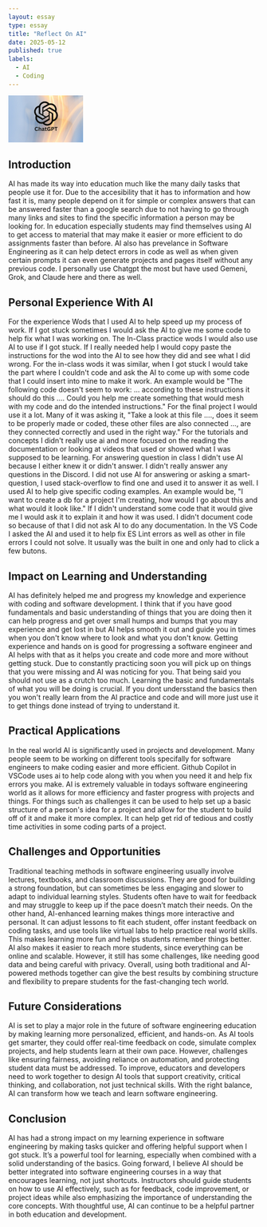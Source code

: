 ```yaml
---
layout: essay
type: essay
title: "Reflect On AI"
date: 2025-05-12
published: true
labels:
  - AI
  - Coding
---
```


<img width="150px" class="rounded float-start pe-4" src="../img/Untitled-design-78.webp">

## Introduction
AI has made its way into education much like the many daily tasks that people use it for. Due to the accesibility that it has to information and how fast it is, many people depend on it for simple or complex answers that can be answered faster than a google search due to not having to go through many links and sites to find the specific information a person may be looking for. In education especially students may find themselves using AI to get access to material that may make it easier or more efficient to do assignments faster than before. AI also has prevelance in Software Engineering as it can help detect errors in code as well as when given certain prompts it can even generate projects and pages itself without any previous code. I personally use Chatgpt the most but have used Gemeni, Grok, and Claude here and there as well.

## Personal Experience With AI
For the experience Wods that I used AI to help speed up my process of work. If I got stuck sometimes I would ask the AI to give me some code to help fix what I was working on. The In-Class practice wods I would also use AI to use if I got stuck. If I really needed help I would copy paste the instructions for the wod into the AI to see how they did and see what I did wrong. For the in-class wods it was similar, when I got stuck I would take the part where I couldn't code and ask the AI to come up with some code that I could insert into mine to make it work. An example would be "The following code doesn't seem to work: ... according to these instructions it should do this .... Could you help me create something that would mesh with my code and do the intended instructions."  For the final project I would use it a lot. Many of it was asking it, "Take a look at this file ...., does it seem to be properly made or coded, these other files are also connected ..., are they connected correctly and used in the right way." For the tutorials and concepts I didn't really use ai and more focused on the reading the documentation or looking at videos that used or showed what I was supposed to be learning. For answering question in class I didn't use AI because I either knew it or didn't answer. I didn't really answer any questions in the Discord. I did not use AI for answering or asking a smart-question, I used stack-overflow to find one and used it to answer it as well.  I used AI to help give specific coding examples. An example would be, "I want to create a db for a project I'm creating, how would I go about this and what would it look like." If I didn't understand some code that it would give me I would ask it to explain it and how it was used. I didn't document code so because of that I did not ask AI to do any documentation. In the VS Code I asked the AI and used it to help fix ES Lint errors as well as other in file errors I could not solve. It usually was the built in one and only had to click a few butons.

## Impact on Learning and Understanding
AI has definitely helped me and progress my knowledge and experience with coding and software development. I think that if you have good fundamentals and basic understanding of things that you are doing then it can help progress and get over small humps and bumps that you may experience and get lost in but AI helps smooth it out and guide you in times when you don't know where to look and what you don't know. Getting experience and hands on is good for progressing a software engineer and AI helps with that as it helps you create and code more and more without getting stuck. Due to constantly practicing soon you will pick up on things that you were missing and AI was noticing for you. That being said you should not use as a crutch too much. Learning the basic and fundamentals of what you will be doing is crucial. If you dont undersstand the basics then you won't really learn from the AI practice and code and will more just use it to get things done instead of trying to understand it. 

## Practical Applications
In the real world AI is significantly used in projects and development. Many people seem to be working on different tools specifally for software engineers to make coding easier and more efficient. Github Copilot in VSCode uses ai to help code along with you when you need it and help fix errors you make. AI is extremely valuable in todays software engineering world as it allows for more efficiency and faster progress with projects and things. For things such as challenges it can be used to help set up a basic structure of a person's idea for a project and allow for the student to build off of it and make it more complex. It can help get rid of tedious and costly time activities in some coding parts of a project.

## Challenges and Opportunities
Traditional teaching methods in software engineering usually involve lectures, textbooks, and classroom discussions. They are good for building a strong foundation, but can sometimes be less engaging and slower to adapt to individual learning styles. Students often have to wait for feedback and may struggle to keep up if the pace doesn’t match their needs. On the other hand, AI-enhanced learning makes things more interactive and personal. It can adjust lessons to fit each student, offer instant feedback on coding tasks, and use tools like virtual labs to help practice real world skills. This makes learning more fun and helps students remember things better. AI also makes it easier to reach more students, since everything can be online and scalable. However, it still has some challenges, like needing good data and being careful with privacy. Overall, using both traditional and AI-powered methods together can give the best results by combining structure and flexibility to prepare students for the fast-changing tech world.

## Future Considerations
AI is set to play a major role in the future of software engineering education by making learning more personalized, efficient, and hands-on. As AI tools get smarter, they could offer real-time feedback on code, simulate complex projects, and help students learn at their own pace. However, challenges like ensuring fairness, avoiding reliance on automation, and protecting student data must be addressed. To improve, educators and developers need to work together to design AI tools that support creativity, critical thinking, and collaboration, not just technical skills. With the right balance, AI can transform how we teach and learn software engineering.

## Conclusion
AI has had a strong impact on my learning experience in software engineering by making tasks quicker and offering helpful support when I got stuck. It’s a powerful tool for learning, especially when combined with a solid understanding of the basics. Going forward, I believe AI should be better integrated into software engineering courses in a way that encourages learning, not just shortcuts. Instructors should guide students on how to use AI effectively, such as for feedback, code improvement, or project ideas while also emphasizing the importance of understanding the core concepts. With thoughtful use, AI can continue to be a helpful partner in both education and development.
